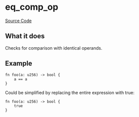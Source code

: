 # eq_comp_op

[Source Code](https://github.com/software-mansion/cairo-lint/tree/main/crates/cairo-lint-core/src/lints/eq_op.rs#L72)

## What it does

Checks for comparison with identical operands.

## Example

```cairo
fn foo(a: u256) -> bool {
    a == a
}
```

Could be simplified by replacing the entire expression with true:

```cairo
fn foo(a: u256) -> bool {
    true
}
```
